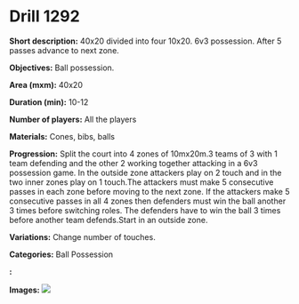 # Drill 1292

**Short description:**
40x20 divided into four 10x20. 6v3 possession. After 5 passes advance to next zone.

**Objectives:**
Ball possession.

**Area (mxm):**
40x20

**Duration (min):**
10-12

**Number of players:**
All the players

**Materials:**
Cones, bibs, balls

**Progression:**
Split the court into 4 zones of 10mx20m.3 teams of 3 with 1 team defending and the other 2 working together attacking in a 6v3 possession game. In the outside zone attackers play on 2 touch and in the two inner zones play on 1 touch.The attackers must make 5 consecutive passes in each zone before moving to the next zone. If the attackers make 5 consecutive passes in all 4 zones then defenders must win the ball another 3 times before switching roles. The defenders have to win the ball 3 times before another team defends.Start in an outside zone.

**Variations:**
Change number of touches.

**Categories:**
Ball Possession

**:**


**Images:**
![](https://www.coachingfutsal.com/\images\5f3b912e-68fe-4b05-b95d-8642df1bdfb1_104.png)

